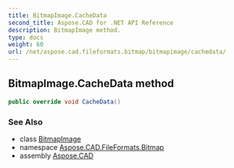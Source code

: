 ```yaml
---
title: BitmapImage.CacheData
second_title: Aspose.CAD for .NET API Reference
description: BitmapImage method. 
type: docs
weight: 60
url: /net/aspose.cad.fileformats.bitmap/bitmapimage/cachedata/
---
```

## BitmapImage.CacheData method

```csharp
public override void CacheData()
```

### See Also

* class [BitmapImage](../)
* namespace [Aspose.CAD.FileFormats.Bitmap](../../../aspose.cad.fileformats.bitmap/)
* assembly [Aspose.CAD](../../../)


